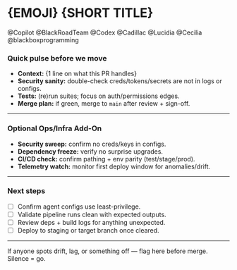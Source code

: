 # {EMOJI} {SHORT TITLE}

@Copilot @BlackRoadTeam @Codex @Cadillac @Lucidia @Cecilia @blackboxprogramming

### Quick pulse before we move
- **Context:** {1 line on what this PR handles}
- **Security sanity:** double-check creds/tokens/secrets are not in logs or configs.
- **Tests:** (re)run suites; focus on auth/permissions edges.
- **Merge plan:** if green, merge to `main` after review + sign-off.

---

### Optional Ops/Infra Add-On
- **Security sweep:** confirm no creds/keys in configs.
- **Dependency freeze:** verify no surprise upgrades.
- **CI/CD check:** confirm pathing + env parity (test/stage/prod).
- **Telemetry watch:** monitor first deploy window for anomalies/drift.

---

### Next steps
- [ ] Confirm agent configs use least-privilege.
- [ ] Validate pipeline runs clean with expected outputs.
- [ ] Review deps + build logs for anything unexpected.
- [ ] Deploy to staging or target branch once cleared.

---

If anyone spots drift, lag, or something off — flag here before merge. Silence = go.
